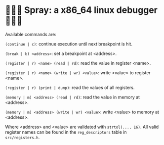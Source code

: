 
# 🐛🐛🐛 Spray: a x86_64 linux debugger 🐛🐛🐛

Available commands are:

`(continue | c)`: continue execution until next breakpoint is hit. 

`(break | b) <address>`: set a breakpoint at \<address>.

`(register | r) <name> (read | rd)`: read the value in register \<name>.

`(register | r) <name> (write | wr) <value>`: write \<value> to register \<name>.

`(register | r) (print | dump)`: read the values of all registers.

`(memory | m) <address> (read | rd)`: read the value in memory at \<address>.

`(memory | m) <address> (write | wr) <value>`: write \<value> to memory at \<address>.

Where \<address> and \<value> are validated with `strtol(..., 16)`. 
All valid register names can be found in the `reg_descriptors`
table in `src/registers.h`.


